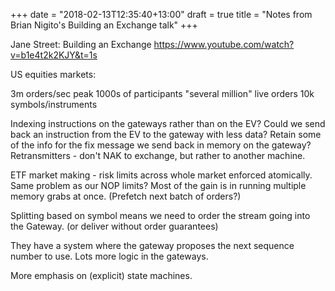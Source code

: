 +++
date = "2018-02-13T12:35:40+13:00"
draft = true
title = "Notes from Brian Nigito's Building an Exchange talk"
+++

Jane Street: Building an Exchange
https://www.youtube.com/watch?v=b1e4t2k2KJY&t=1s

US equities markets:

3m orders/sec peak
1000s of participants
"several million" live orders
10k symbols/instruments

Indexing instructions on the gateways rather than on the EV?
Could we send back an instruction from the EV to the gateway with less data? 
Retain some of the info for the fix message we send back in memory on the gateway?
Retransmitters - don't NAK to exchange, but rather to another machine.

ETF market making - risk limits across whole market enforced atomically. Same problem as our NOP limits?
Most of the gain is in running multiple memory grabs at once. (Prefetch next batch of orders?)

Splitting based on symbol means we need to order the stream going into the Gateway. (or deliver without order guarantees)

They have a system where the gateway proposes the next sequence number to use. Lots more logic in the gateways.

More emphasis on (explicit) state machines.